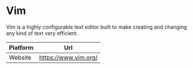 # Vim

Vim is a highly configurable text editor built to make creating and changing any kind of text very efficient.

| Platform | Url                                                              |
|----------|------------------------------------------------------------------|
| Website  | https://www.vim.org/                                             |
